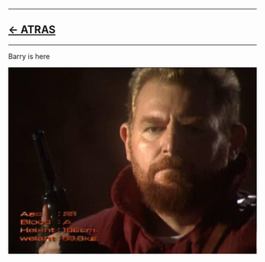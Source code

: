 
---

## [<- ATRAS](../README.md)

---


Barry is here

![alt text](https://github.com/jachiev8a/resident-evil-rule-book/blob/master/_python/img/barry_fake.jpg?raw=true)

